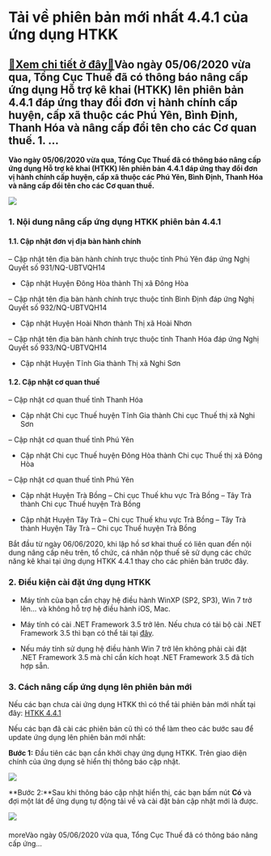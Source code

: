 Tải về phiên bản mới nhất 4.4.1 của ứng dụng HTKK
=================================================

[:gift:Xem chi tiết ở đây:gift:](https://hddtvn.com/tai-ve-phien-ban-moi-nhat-4-4-1-cua-ung-dung-htkk/)Vào ngày 05/06/2020 vừa qua, Tổng Cục Thuế đã có thông báo nâng cấp ứng dụng Hỗ trợ kê khai (HTKK) lên phiên bản 4.4.1 đáp ứng thay đổi đơn vị hành chính cấp huyện, cấp xã thuộc các Phú Yên, Bình Định, Thanh Hóa và nâng cấp đổi tên cho các Cơ quan thuế. 1. …
------------------------------------------------------------------------------------------------------------------------------------------------------------------------------------------------------------------------------------------------------------------

**Vào ngày 05/06/2020 vừa qua, Tổng Cục Thuế đã có thông báo nâng cấp ứng dụng Hỗ trợ kê khai (HTKK) lên phiên bản 4.4.1 đáp ứng thay đổi đơn vị hành chính cấp huyện, cấp xã thuộc các Phú Yên, Bình Định, Thanh Hóa và nâng cấp đổi tên cho các Cơ quan thuế.**


![](https://hddtvn.com/wp-content/uploads/2021/01/htkk-4.jpg)


### 1. Nội dung nâng cấp ứng dụng HTKK phiên bản 4.4.1


#### 1.1. Cập nhật đơn vị địa bàn hành chính


– Cập nhật tên địa bàn hành chính trực thuộc tỉnh Phú Yên đáp ứng Nghị Quyết số 931/NQ-UBTVQH14




* Cập nhật Huyện Đông Hòa thành Thị xã Đông Hòa



– Cập nhật tên địa bàn hành chính trực thuộc tỉnh Bình Định đáp ứng Nghị Quyết số 932/NQ-UBTVQH14




* Cập nhật Huyện Hoài Nhơn thành Thị xã Hoài Nhơn



– Cập nhật tên địa bàn hành chính trực thuộc tỉnh Thanh Hóa đáp ứng Nghị Quyết số 933/NQ-UBTVQH14




* Cập nhật Huyện Tĩnh Gia thành Thị xã Nghi Sơn



#### 1.2. Cập nhật cơ quan thuế


– Cập nhật cơ quan thuế tỉnh Thanh Hóa




* Cập nhật Chi cục Thuế huyện Tĩnh Gia thành Chi cục Thuế thị xã Nghi Sơn



– Cập nhật cơ quan thuế tỉnh Phú Yên




* Cập nhật Chi cục Thuế huyện Đông Hòa thành Chi cục Thuế thị xã Đông Hòa



– Cập nhật cơ quan thuế tỉnh Phú Yên




* Cập nhật Huyện Trà Bồng – Chi cục Thuế khu vực Trà Bồng – Tây Trà thành Chi cục Thuế huyện Trà Bồng

* Cập nhật Huyện Tây Trà – Chi cục Thuế khu vực Trà Bồng – Tây Trà thành Huyện Tây Trà – Chi cục Thuế huyện Trà Bồng



Bắt đầu từ ngày 06/06/2020, khi lập hồ sơ khai thuế có liên quan đến nội dung nâng cấp nêu trên, tổ chức, cá nhân nộp thuế sẽ sử dụng các chức năng kê khai tại ứng dụng HTKK 4.4.1 thay cho các phiên bản trước đây.


### 2. Điều kiện cài đặt ứng dụng HTKK




* Máy tính của bạn cần chạy hệ điều hành WinXP (SP2, SP3), Win 7 trở lên… và không hỗ trợ hệ điều hành iOS, Mac.

* Máy tính có cài .NET Framework 3.5 trở lên. Nếu chưa có tải bộ cài .NET Framework 3.5 thì bạn có thể tải tại [đây](http://www.fshare.vn/file/F4X6R3TJZ5FH).

* Nếu máy tính sử dụng hệ điều hành Win 7 trở lên không phải cài đặt .NET Framework 3.5 mà chỉ cần kích hoạt .NET Framework 3.5 đã tích hợp sẵn.



### 3. Cách nâng cấp ứng dụng lên phiên bản mới


Nếu các bạn chưa cài ứng dụng HTKK thì có thể tải phiên bản mới nhất tại đây: [HTKK 4.4.1](https://www.fshare.vn/file/SMH9IIRZI8BK)


Nếu các bạn đã cài các phiên bản cũ thì có thể làm theo các bước sau để update ứng dụng lên phiên bản mới nhất:


**Bước 1:** Đầu tiên các bạn cần khởi chạy ứng dụng HTKK. Trên giao diện chính của ứng dụng sẽ hiển thị thông báo cập nhật.


![](https://hddtvn.com/wp-content/uploads/2021/01/iTctDa6.png)


**Bước 2:**Sau khi thông báo cập nhật hiển thị, các bạn bấm nút **Có** và đợi một lát để ứng dụng tự động tải về và cài đặt bản cập nhật mới là được.


![](https://hddtvn.com/wp-content/uploads/2021/01/527ykWZ.png)


#### 


moreVào ngày 05/06/2020 vừa qua, Tổng Cục Thuế đã có thông báo nâng cấp ứng…

